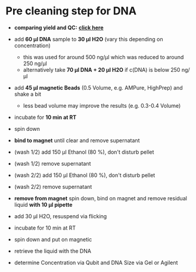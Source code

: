 Pre cleaning step for DNA
===
+ **comparing yield and QC:** [**click here**](QC/pre_lib_cleaning_results.md)

* add **60 µl DNA** sample to **30 µl H2O** (vary this depending on concentration)
  * this was used for around 500 ng/µl which was reduced to around 250 ng/µl
  * alternatively take **70 µl DNA + 20 µl H2O** if c(DNA) is below 250 ng/µl
* add **45 µl magnetic Beads** (0.5 Volume, e.g. AMPure, HighPrep) and shake a bit
  * less bead volume may improve the results (e.g. 0.3-0.4 Volume)
* incubate for **10 min at RT**
* spin down
* **bind to magnet** until clear and remove supernatant
* (wash 1/2) add 150 µl Ethanol (80 %), don't disturb pellet
* (wash 1/2) remove supernatant
* (wash 2/2) add 150 µl Ethanol (80 %), don't disturb pellet
* (wash 2/2) remove supernatant
* **remove from magnet** spin down, bind on magnet and remove residual liquid **with 10 µl pipette**
* add 30 µl H2O, resuspend via flicking
* incubate for 10 min at RT
* spin down and put on magnetic
* retrieve the liquid with the DNA


* determine Concentration via Qubit and DNA Size via Gel or Agilent
